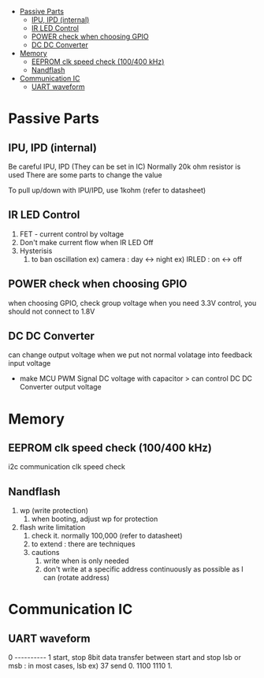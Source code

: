 <!-- TOC -->

- [Passive Parts](#passive-parts)
    - [IPU, IPD (internal)](#ipu-ipd-internal)
    - [IR LED Control](#ir-led-control)
    - [POWER check when choosing GPIO](#power-check-when-choosing-gpio)
    - [DC DC Converter](#dc-dc-converter)
- [Memory](#memory)
    - [EEPROM clk speed check (100/400 kHz)](#eeprom-clk-speed-check-100400-khz)
    - [Nandflash](#nandflash)
- [Communication IC](#communication-ic)
    - [UART waveform](#uart-waveform)

<!-- /TOC -->
# Passive Parts
## IPU, IPD (internal)
Be careful IPU, IPD (They can be set in IC)
Normally 20k ohm resistor is used
There are some parts to change the value

To pull up/down with IPU/IPD, use 1kohm (refer to datasheet)

## IR LED Control
1. FET - current control by voltage
2. Don't make current flow when IR LED Off
3. Hysterisis
    1. to ban oscillation
        ex) camera : day <-> night
        ex) IRLED : on <-> off

## POWER check when choosing GPIO
when choosing GPIO, check group voltage
when you need 3.3V control, you should not connect to 1.8V

## DC DC Converter
can change output voltage when we put not normal volatage into feedback input voltage
- make MCU PWM Signal   DC voltage  with capacitor > can control DC DC Converter output voltage

# Memory
## EEPROM clk speed check (100/400 kHz)
i2c communication clk speed check

## Nandflash 
1. wp (write protection)
    1. when booting, adjust wp for protection
2. flash write limitation
    1. check it. normally 100,000 (refer to datasheet)
    2. to extend : there are techniques 
    3. cautions 
        1. write when is only needed 
        2. don't write at a specific address continuously as possible as I can (rotate address)

# Communication IC
## UART waveform
0 ---------- 1
start, stop
8bit data transfer between start and stop
lsb or msb : in most cases, lsb
ex) 37 send 0. 1100 1110 1.

